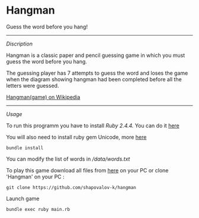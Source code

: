 # Hangman
Guess the word before you hang!

***
*Discription*

Hangman is a classic paper and pencil guessing game in which you must guess the word before you hang.

The guessing player has 7 attempts to guess the word and loses the game when the diagram showing hangman had been completed before all the letters were guessed.

[Hangman(game) on Wikipedia](https://en.wikipedia.org/wiki/Hangman_(game))

***
*Usage*

To run this programm you have to install *Ruby 2.4.4.* You can do it [here](https://www.ruby-lang.org)


You will also need to install ruby gem Unicode, more [here](https://github.com/blackwinter/unicode)


```
bundle install
```

You can modify the list of words in */data/words.txt*

To play this game download all files from [here](https://github.com/shapovalov-k/hangman) on your PC or clone 'Hangman' on your PC :

```
git clone https://github.com/shapovalov-k/hangman
```

Launch game

```
bundle exec ruby main.rb
```

